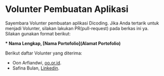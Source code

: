 # Volunter Pembuatan Aplikasi
Sayembara Volunter pembuatan aplikasi Dicoding. Jika Anda tertarik untuk menjadi Volunter, silakan lakukan PR(pull-request) pada berkas ini ya. Silakan gunakan format berikut:


**\* Nama Lengkap, [Nama Portofolio](Alamat Portofolio)**


Berikut daftar Volunter yang diterima:

* Oon Arfiandwi, [oo.or.id](https://oo.or.id).
* Safina Bulan, [Linkedin](https://www.linkedin.com/in/safina-bulan/).
